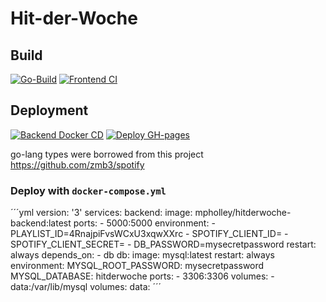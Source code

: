 # Hit-der-Woche

## Build

[![Go-Build](https://github.com/MichaelHolley/HitDerWoche/actions/workflows/go-build.yml/badge.svg)](https://github.com/MichaelHolley/HitDerWoche/actions/workflows/go-build.yml)
[![Frontend CI](https://github.com/MichaelHolley/HitDerWoche/actions/workflows/vue-build.yml/badge.svg)](https://github.com/MichaelHolley/HitDerWoche/actions/workflows/vue-build.yml)

## Deployment

[![Backend Docker CD](https://github.com/MichaelHolley/HitDerWoche/actions/workflows/docker-image.yml/badge.svg)](https://github.com/MichaelHolley/HitDerWoche/actions/workflows/docker-image.yml)
[![Deploy GH-pages](https://github.com/MichaelHolley/HitDerWoche/actions/workflows/gh-pages-deploy.yml/badge.svg)](https://github.com/MichaelHolley/HitDerWoche/actions/workflows/gh-pages-deploy.yml)

go-lang types were borrowed from this project <https://github.com/zmb3/spotify>

### Deploy with `docker-compose.yml`

´´´yml
version: '3'
services:
  backend:
    image: mpholley/hitderwoche-backend:latest
    ports:
      - 5000:5000
    environment:
      - PLAYLIST_ID=4RnajpiFvsWCxU3xqwXXrc
      - SPOTIFY_CLIENT_ID=
      - SPOTIFY_CLIENT_SECRET=
      - DB_PASSWORD=mysecretpassword
    restart: always
    depends_on:
      - db
  db:
    image: mysql:latest
    restart: always
    environment:
      MYSQL_ROOT_PASSWORD: mysecretpassword
      MYSQL_DATABASE: hitderwoche
    ports:
      - 3306:3306
    volumes:
      - data:/var/lib/mysql
volumes:
  data:
´´´
